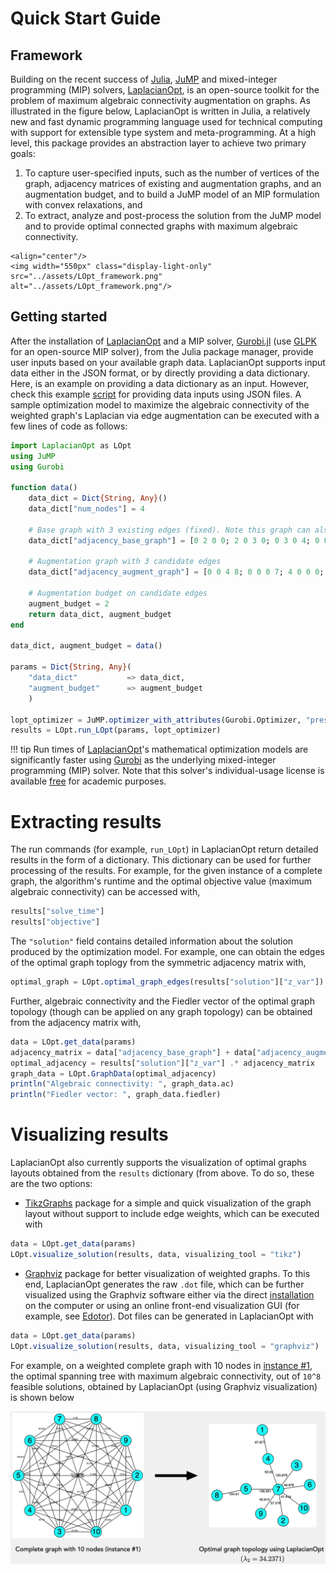 # Quick Start Guide

## Framework
Building on the recent success of [Julia](https://julialang.org), [JuMP](https://github.com/jump-dev/JuMP.jl) and mixed-integer programming (MIP) solvers, [LaplacianOpt](https://github.com/harshangrjn/LaplacianOpt.jl), is an open-source toolkit for the problem of maximum algebraic connectivity augmentation on graphs. As illustrated in the figure below, LaplacianOpt is written in Julia, a relatively new and fast dynamic programming language used for technical computing with support for extensible type system and meta-programming. At a high level, this package provides an abstraction layer to achieve two primary goals:
1. To capture user-specified inputs, such as the number of vertices of the graph, adjacency matrices of existing and augmentation graphs, and an augmentation budget, and to build a JuMP model of an MIP formulation with convex relaxations, and 
2. To extract, analyze and post-process the solution from the JuMP model and to provide optimal connected graphs with maximum algebraic connectivity.

```@raw html
<align="center"/>
<img width="550px" class="display-light-only" src="../assets/LOpt_framework.png" alt="../assets/LOpt_framework.png"/>
```

## Getting started

After the installation of [LaplacianOpt](https://github.com/harshangrjn/LaplacianOpt.jl) and a MIP solver, [Gurobi.jl](https://github.com/jump-dev/Gurobi.jl) (use [GLPK](https://github.com/jump-dev/GLPK.jl) for an open-source MIP solver), from the Julia package manager, provide user inputs based on your available graph data. LaplacianOpt supports input data either in the JSON format, or by directly providing a data dictionary. Here, is an example on providing a data dictionary as an input. However, check this example [script](https://github.com/harshangrjn/LaplacianOpt.jl/tree/master/examples/run_examples.jl) for providing data inputs using JSON files. A sample optimization model to maximize the algebraic connectivity of the weighted graph's Laplacian via edge augmentation can be executed with a few lines of code as follows:

```julia
import LaplacianOpt as LOpt
using JuMP
using Gurobi

function data()
    data_dict = Dict{String, Any}()
    data_dict["num_nodes"] = 4

    # Base graph with 3 existing edges (fixed). Note this graph can also be empty. 
    data_dict["adjacency_base_graph"] = [0 2 0 0; 2 0 3 0; 0 3 0 4; 0 0 4 0]

    # Augmentation graph with 3 candidate edges
    data_dict["adjacency_augment_graph"] = [0 0 4 8; 0 0 0 7; 4 0 0 0; 8 7 0 0]

    # Augmentation budget on candidate edges
    augment_budget = 2
    return data_dict, augment_budget
end

data_dict, augment_budget = data()

params = Dict{String, Any}(
    "data_dict"           => data_dict,
    "augment_budget"      => augment_budget
    )

lopt_optimizer = JuMP.optimizer_with_attributes(Gurobi.Optimizer, "presolve" => 1) 
results = LOpt.run_LOpt(params, lopt_optimizer)
```

!!! tip
    Run times of [LaplacianOpt](https://github.com/harshangrjn/LaplacianOpt.jl)'s mathematical optimization models are significantly faster using [Gurobi](https://www.gurobi.com) as the underlying mixed-integer programming (MIP) solver. Note that this solver's individual-usage license is available [free](https://www.gurobi.com/academia/academic-program-and-licenses/) for academic purposes. 

# Extracting results
The run commands (for example, `run_LOpt`) in LaplacianOpt return detailed results in the form of a dictionary. This dictionary can be used for further processing of the results. For example, for the given instance of a complete graph, the algorithm's runtime and the optimal objective value (maximum algebraic connectivity) can be accessed with,

```julia
results["solve_time"]
results["objective"]
```

The `"solution"` field contains detailed information about the solution produced by the optimization model.
For example, one can obtain the edges of the optimal graph toplogy from the symmetric adjacency matrix with,

```Julia
optimal_graph = LOpt.optimal_graph_edges(results["solution"]["z_var"])
```
Further, algebraic connectivity and the Fiedler vector of the optimal graph topology (though can be applied on any graph topology) can be obtained from the adjacency matrix with,
```Julia
data = LOpt.get_data(params)
adjacency_matrix = data["adjacency_base_graph"] + data["adjacency_augment_graph"]
optimal_adjacency = results["solution"]["z_var"] .* adjacency_matrix 
graph_data = LOpt.GraphData(optimal_adjacency)
println("Algebraic connectivity: ", graph_data.ac)
println("Fiedler vector: ", graph_data.fiedler)
```

# Visualizing results
LaplacianOpt also currently supports the visualization of optimal graphs layouts obtained from the `results` dictionary (from above. To do so, these are the two options: 
+ [TikzGraphs](https://github.com/JuliaTeX/TikzGraphs.jl) package for a simple and quick visualization of the graph layout without support to include edge weights, which can be executed with 

```julia
data = LOpt.get_data(params)
LOpt.visualize_solution(results, data, visualizing_tool = "tikz")
```

+ [Graphviz](https://graphviz.org) package for better visualization of weighted graphs. To this end, LaplacianOpt generates the raw `.dot` file, which can be further visualized using the Graphviz software either via the direct [installation](https://graphviz.org/download/) on the computer or using an online front-end visualization GUI (for example, see [Edotor](https://edotor.net)). Dot files can be generated in LaplacianOpt with 

```julia
data = LOpt.get_data(params)
LOpt.visualize_solution(results, data, visualizing_tool = "graphviz")
```
For example, on a weighted complete graph with 10 nodes in [instance #1](https://github.com/harshangrjn/LaplacianOpt.jl/blob/main/examples/instances/10_nodes/10_1.json), the optimal spanning tree with maximum algebraic connectivity, out of ``10^8`` feasible solutions, obtained by LaplacianOpt (using Graphviz visualization) is shown below 

![Optimal solution](assets/10_nodes_opt_1.png)

